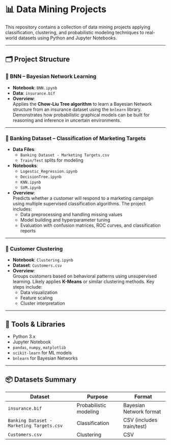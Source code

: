 
# 📊 Data Mining Projects

This repository contains a collection of data mining projects applying classification, clustering, and probabilistic modeling techniques to real-world datasets using Python and Jupyter Notebooks.

---

## 🗂 Project Structure

### 🔹 BNN – Bayesian Network Learning
- **Notebook**: `BNN.ipynb`  
- **Data**: `insurance.bif`  
- **Overview**:  
  Applies the **Chow-Liu Tree algorithm** to learn a Bayesian Network structure from an insurance dataset using the `bnlearn` library. Demonstrates how probabilistic graphical models can be built for reasoning and inference in uncertain environments.

---

### 🔹 Banking Dataset – Classification of Marketing Targets
- **Data Files**:
  - `Banking Dataset - Marketing Targets.csv`
  - `Train/Test` splits for modeling
- **Notebooks**:
  - `Logestic_Regression.ipynb`
  - `DecisionTree.ipynb`
  - `KNN.ipynb`
  - `SVM.ipynb`
- **Overview**:  
  Predicts whether a customer will respond to a marketing campaign using multiple supervised classification algorithms. The project includes:
  - Data preprocessing and handling missing values
  - Model building and hyperparameter tuning
  - Evaluation with confusion matrices, ROC curves, and classification reports

---

### 🔹 Customer Clustering
- **Notebook**: `Clustering.ipynb`  
- **Dataset**: `Customers.csv`  
- **Overview**:  
  Groups customers based on behavioral patterns using unsupervised learning. Likely applies **K-Means** or similar clustering methods. Key steps include:
  - Data visualization
  - Feature scaling
  - Cluster interpretation

---

## 🧰 Tools & Libraries
- Python 3.x  
- Jupyter Notebook  
- `pandas`, `numpy`, `matplotlib`  
- `scikit-learn` for ML models  
- `bnlearn` for Bayesian Networks

---

## 📦 Datasets Summary
| Dataset                          | Purpose            | Format         |
|----------------------------------|---------------------|----------------|
| `insurance.bif`                 | Probabilistic modeling | Bayesian Network format |
| `Banking Dataset - Marketing Targets.csv` | Classification    | CSV (includes train/test) |
| `Customers.csv`                 | Clustering         | CSV            |

